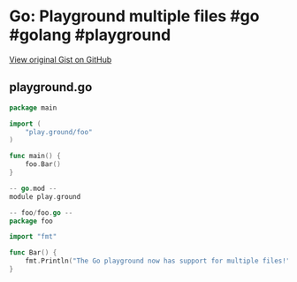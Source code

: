 # Go: Playground multiple files #go #golang #playground

[View original Gist on GitHub](https://gist.github.com/Integralist/d6c1001c252c84a9c128fa3e8c477be2)

## playground.go

```go
package main

import (
	"play.ground/foo"
)

func main() {
	foo.Bar()
}

-- go.mod --
module play.ground

-- foo/foo.go --
package foo

import "fmt"

func Bar() {
	fmt.Println("The Go playground now has support for multiple files!")
}

```

